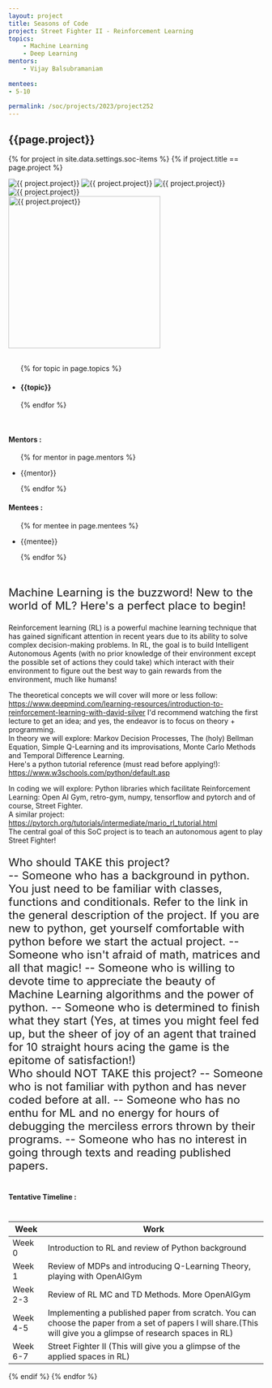 ```yaml
---
layout: project
title: Seasons of Code
project: Street Fighter II - Reinforcement Learning
topics:
    - Machine Learning
    - Deep Learning
mentors:
    - Vijay Balsubramaniam    
    
mentees:
- 5-10
    
permalink: /soc/projects/2023/project252
---
```


<h2 class="display1 m-3 p-3 text-center project-title">{{page.project}}</h2>

{% for project in site.data.settings.soc-items %}
{% if project.title == page.project %}

<div class ="img-soc d-block"> 
    <img src="{{ site.baseurl }}/{{ project.image }}" alt="{{ project.project}}" class="image-1">
    <img src="{{ site.baseurl }}/{{ project.image }}" alt="{{ project.project}}" class="image-2">
    <img src="{{ site.baseurl }}/{{ project.image }}" alt="{{ project.project}}" class="image-3">
    <img src="{{ site.baseurl }}/{{ project.image }}" alt="{{ project.project}}" class="image-4">
</div>
<div class = "mobile-img-soc">
  <img src="{{ site.baseurl }}/{{ project.image }}"  width = "300" height="300" alt="{{ project.project}}" class="border rounded">
  </div>
<div >
    <br>
    <ul>
        {% for topic in page.topics %}
        <li><h4 class="text-primary text-center topics">{{topic}}</h4></li>
        {% endfor %}
    </ul>
    <br>
    <h4 class="display3  ">Mentors :</h4> 
    <ul>
        {% for mentor in page.mentors %}
        <li><p class="lead">{{mentor}}</p></li>
        {% endfor %}
    </ul>
    <h4 class="display3  ">Mentees :</h4> 
    <ul>
        {% for mentee in page.mentees %}
        <li><p class="lead">{{mentee}}</p></li>
        {% endfor %}
    </ul>
</div>
<div >
    <p class="display3 project-desc" style = "font-size:22px;" >
        <br>
       Machine Learning is the buzzword! New to the world of ML? Here's a perfect place to begin!

Reinforcement learning (RL) is a powerful machine learning technique that has gained significant attention in recent years due to its ability to solve complex decision-making problems. In RL, the goal is to build Intelligent Autonomous Agents (with no prior knowledge of their environment except the possible set of actions they could take) which interact with their environment to figure out the best way to gain rewards from the environment, much like humans!<br>

The theoretical concepts we will cover will more or less follow: 
https://www.deepmind.com/learning-resources/introduction-to-reinforcement-learning-with-david-silver
I'd recommend watching the first lecture to get an idea; and yes, the endeavor is to focus on theory + programming.
<br>
In theory we will explore:
Markov Decision Processes, The (holy) Bellman Equation, Simple Q-Learning and its improvisations, Monte Carlo Methods and Temporal Difference Learning.
<br>
Here's a python tutorial reference (must read before applying!):
https://www.w3schools.com/python/default.asp
<br>

In coding we will explore:
Python libraries which facilitate Reinforcement Learning: Open AI Gym, retro-gym, numpy, tensorflow and pytorch and of course, Street Fighter.
<br>
A similar project:
https://pytorch.org/tutorials/intermediate/mario_rl_tutorial.html
<br>
The central goal of this SoC project is to teach an autonomous agent to play Street Fighter! 
 <br>
</p>

<p class="display3 project-desc" style = "font-size:22px;" >
 Who should TAKE this project?<br>
-- Someone who has a background in python. You just need to be familiar with classes, functions and conditionals. Refer to the link in the general description of the project. If you are new to python, get yourself comfortable with python before we start the actual project.
-- Someone who isn't afraid of math, matrices and all that magic!
-- Someone who is willing to devote time to appreciate the beauty of Machine Learning algorithms and the power of python.
-- Someone who is determined to finish what they start (Yes, at times you might feel fed up, but the sheer of joy of an agent that trained for 10 straight hours acing the game is the epitome of satisfaction!)
<br>
Who should NOT TAKE this project?
-- Someone who is not familiar with python and has never coded before at all.
-- Someone who has no enthu for ML and no energy for hours of debugging the merciless errors thrown by their programs.
-- Someone who has no interest in going through texts and reading published papers.
</p>
</div>
<div class = "d-flex flex-wrap">
<div>
    <h4 class="display3" style="margin:40px 0px 40px 0px;">Tentative Timeline :</h4>
    <table class="table table-striped w-100">
    <thead>
        <tr>
        <th>Week</th>
        <th>Work</th>
        </tr>
    </thead>
    <tbody>
    <tr>
      <td  >Week 0</td>
      <td>Introduction to RL and review of Python background
  </td>
    </tr>
    <tr>
      <td>Week 1</td>
      <td>	Review of MDPs and introducing Q-Learning Theory, playing with OpenAIGym</td>
    </tr>
    <tr>
      <td>Week 2-3</td>
      <td> Review of RL MC and TD Methods. More OpenAIGym</td>
    </tr>
    <tr>
      <td>Week 4-5</td>
      <td> Implementing a published paper from scratch. You can choose the paper from a set of papers I will share.(This will give you a glimpse of research spaces in RL)</td>
    </tr>
    <tr>
      <td>Week 6-7</td>
      <td> Street Fighter II (This will give you a glimpse of the applied spaces in RL)</td>
    </tr>
    </tbody>
    </table>
</div>
</div>
{% endif %}
{% endfor %}
